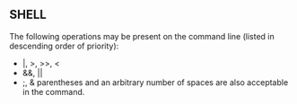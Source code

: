 ## SHELL
The following operations may be present on the command line (listed in descending order of priority):
 - |, >, >>, <
 - &&, ||
 - ;, &
parentheses and an arbitrary number of spaces are also acceptable in the command.

